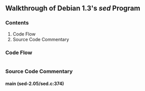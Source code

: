 ## Walkthrough of Debian 1.3's _sed_ Program

### Contents

1. Code Flow
2. Source Code Commentary

### Code Flow

```txt
```

### Source Code Commentary

#### main (sed-2.05/sed.c:374)

```txt
```
